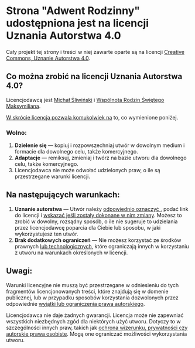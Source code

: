 # Strona "Adwent Rodzinny" udostępniona jest na licencji Uznania Autorstwa 4.0

Cały projekt tej strony i treści w niej zawarte oparte są na licencji [Creative Commons, Uznanie Autorstwa 4.0](https://creativecommons.org/licenses/by/4.0/legalcode.pl).

## Co można zrobić na licencji Uznania Autorstwa 4.0?

Licencjodawcą jest [Michał Śliwiński](https://michael.team) i [Wspólnota Rodzin Świętego Maksymiliana](https://wrsm.pl/). 

[W skrócie licencja pozwala komukolwiek na](https://creativecommons.org/licenses/by/4.0/deed.pl) to, co wymienione poniżej.

### Wolno:

1. **Dzielenie się** — kopiuj i rozpowszechniaj utwór w dowolnym medium i formacie dla dowolnego celu, także komercyjnego.
2. **Adaptacje** — remiksuj, zmieniaj i twórz na bazie utworu dla dowolnego celu, także komercyjnego.
3. Licencjodawca nie może odwołać udzielonych praw, o ile są przestrzegane warunki licencji.

## Na następujących warunkach:

1. **Uznanie autorstwa** — Utwór należy [odpowiednio oznaczyć ](https://creativecommons.org/licenses/by/4.0/deed.pl#ref-appropriate-credit), podać link do licencji i [wskazać jeśli zostały dokonane w nim zmiany](https://creativecommons.org/licenses/by/4.0/deed.pl#ref-indicate-changes). Możesz to zrobić w dowolny, rozsądny sposób, o ile nie sugeruje to udzielania przez licencjodawcę poparcia dla Ciebie lub sposobu, w jaki wykorzystujesz ten utwór.
2. **Brak dodatkowych ograniczeń** — Nie możesz korzystać ze środków prawnych [lub technologicznych](https://creativecommons.org/licenses/by/4.0/deed.pl#ref-technological-measures), które ograniczają innych w korzystaniu z utworu na warunkach określonych w licencji.

## Uwagi:

Warunki licencyjne nie muszą być przestrzegane w odniesieniu do tych fragmentów licencjonowanych treści, które znajdują się w domenie publicznej, lub w przypadku sposobów korzystania dozwolonych przez odpowiednie [wyjątki lub ograniczenia prawa autorskiego](https://creativecommons.org/licenses/by/4.0/deed.pl#ref-exception-or-limitation).

Licencjodawca nie daje żadnych gwarancji. Licencja może nie zapewniać wszystkich niezbędnych zgód dla niektórych użyć utworu. Dotyczy to w szczególności innych praw, takich jak [ochrona wizerunku, prywatności czy autorskie prawa osobiste](https://creativecommons.org/licenses/by/4.0/deed.pl#ref-publicity-privacy-or-moral-rights). Mogą one ograniczać możliwości wykorzystania utworu.
